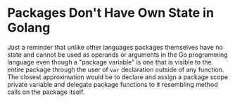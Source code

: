 # Packages Don't Have Own State in Golang

Just a reminder that unlike other languages packages themselves have no
state and cannot be used as operands or arguments in the Go programming
language even though a "package variable" is one that is visible to the
entire package through the user of `var` declaration outside of any
function. The closest approximation would be to declare and assign a
package scope private variable and delegate package functions to it
resembling method calls on the package itself.
